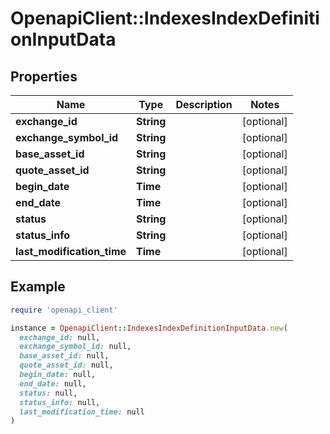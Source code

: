 # OpenapiClient::IndexesIndexDefinitionInputData

## Properties

| Name | Type | Description | Notes |
| ---- | ---- | ----------- | ----- |
| **exchange_id** | **String** |  | [optional] |
| **exchange_symbol_id** | **String** |  | [optional] |
| **base_asset_id** | **String** |  | [optional] |
| **quote_asset_id** | **String** |  | [optional] |
| **begin_date** | **Time** |  | [optional] |
| **end_date** | **Time** |  | [optional] |
| **status** | **String** |  | [optional] |
| **status_info** | **String** |  | [optional] |
| **last_modification_time** | **Time** |  | [optional] |

## Example

```ruby
require 'openapi_client'

instance = OpenapiClient::IndexesIndexDefinitionInputData.new(
  exchange_id: null,
  exchange_symbol_id: null,
  base_asset_id: null,
  quote_asset_id: null,
  begin_date: null,
  end_date: null,
  status: null,
  status_info: null,
  last_modification_time: null
)
```

